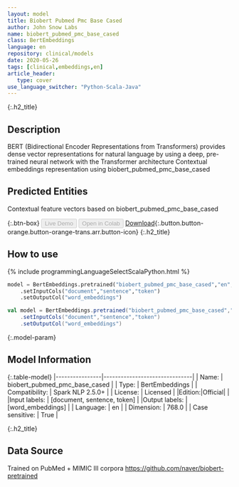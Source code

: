 ```yaml
---
layout: model
title: Biobert Pubmed Pmc Base Cased
author: John Snow Labs
name: biobert_pubmed_pmc_base_cased
class: BertEmbeddings
language: en
repository: clinical/models
date: 2020-05-26
tags: [clinical,embeddings,en]
article_header:
   type: cover
use_language_switcher: "Python-Scala-Java"
---
```


{:.h2_title}
## Description
BERT (Bidirectional Encoder Representations from Transformers) provides dense vector representations for natural language by using a deep, pre-trained neural network with the Transformer architecture
Contextual embeddings representation using biobert_pubmed_pmc_base_cased

## Predicted Entities 
Contextual feature vectors based on biobert_pubmed_pmc_base_cased

{:.btn-box}
<button class="button button-orange" disabled>Live Demo</button>
<button class="button button-orange" disabled>Open in Colab</button>
[Download](https://s3.amazonaws.com/auxdata.johnsnowlabs.com/clinical/models/biobert_pubmed_pmc_base_cased_en_2.5.0_2.4_1590489367180.zip){:.button.button-orange.button-orange-trans.arr.button-icon}
{:.h2_title}
## How to use 
<div class="tabs-box" markdown="1">

{% include programmingLanguageSelectScalaPython.html %}

```python
model = BertEmbeddings.pretrained("biobert_pubmed_pmc_base_cased","en","clinical/models")
	.setInputCols("document","sentence","token")
	.setOutputCol("word_embeddings")
```

```scala
val model = BertEmbeddings.pretrained("biobert_pubmed_pmc_base_cased","en","clinical/models")
	.setInputCols("document","sentence","token")
	.setOutputCol("word_embeddings")
```
</div>

{:.model-param}
## Model Information

{:.table-model}
|----------------|-------------------------------|
| Name:           | biobert_pubmed_pmc_base_cased |
| Type:    | BertEmbeddings                |
| Compatibility:  | Spark NLP 2.5.0+                         |
| License:        | Licensed                      |
|Edition:|Official|                    |
|Input labels:         | [document, sentence, token]     |
|Output labels:        | [word_embeddings]               |
| Language:       | en                            |
| Dimension:     | 768.0                         |
| Case sensitive: | True                          |

{:.h2_title}
## Data Source
Trained on PubMed + MIMIC III corpora
https://github.com/naver/biobert-pretrained